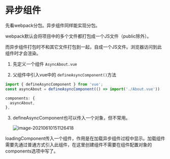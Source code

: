 # 异步组件



先看webpack分包。异步组件同样能实现分包。

webpack默认会将项目中的多个文件都打包成一个JS文件（public除外）。

而异步组件打包时不和其它文件打包到一起，自成一个JS文件。浏览器访问到此组件时才会渲染。



1. 先定义一个组件 `AsyncAbout.vue`

2. 父组件中引入vue中的 `defineAsyncComponent()`方法

```js
import { defineAsyncComponent } from 'vue';
const asyncAbout = defineAsyncComponent(() => import('./About.vue'))

components: {              
  asyncAbout,
},
```

3. defineAsyncComponent也可以传入一个对象，但不常用。

   

   ![image-20210610151126418](https://gitee.com/li_zihang/typora-drawing-bed/raw/master/图片/image-20210610151126418.png)

loadingComponent传入一个组件，作用是在加载异步组件过程中显示。加载组件需要先通过普通方式引入此组件，在这里创建组件不需要在组件配置对象的 components选项中写了。


